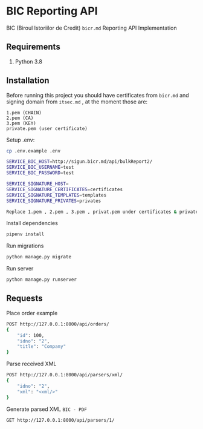 # BIC Reporting API


BIC (Biroul Istoriilor de Credit) `bicr.md` Reporting API Implementation

## Requirements

1. Python 3.8


## Installation

Before running this project you should have certificates from `bicr.md` and signing domain from `itsec.md` , at the moment those are:
```
1.pem (CHAIN)
2.pem (CA)
3.pem (KEY)
private.pem (user certificate)
```

Setup .env:
```sh
cp .env.example .env
```


```sh
SERVICE_BIC_HOST=http://sigun.bicr.md/api/bulkReport2/
SERVICE_BIC_USERNAME=test
SERVICE_BIC_PASSWORD=test

SERVICE_SIGNATURE_HOST=
SERVICE_SIGNATURE_CERTIFICATES=certificates
SERVICE_SIGNATURE_TEMPLATES=templates
SERVICE_SIGNATURE_PRIVATES=privates
```

```sh
Replace 1.pem , 2.pem , 3.pem , privat.pem under certificates & privates folder
```

Install dependencies
```sh
pipenv install
```

Run migrations
```sh
python manage.py migrate
```

Run server
```sh
python manage.py runserver
```

## Requests

Place order example
```sh
POST http://127.0.0.1:8000/api/orders/
{
    "id": 100,
    "idno": "2",
    "title": "Company"
}
```
Parse received XML
```sh
POST http://127.0.0.1:8000/api/parsers/xml/
{
    "idno": "2",
    "xml": "<xml/>"
}
```
Generate parsed XML `BIC - PDF`
```sh
GET http://127.0.0.1:8000/api/parsers/1/
```